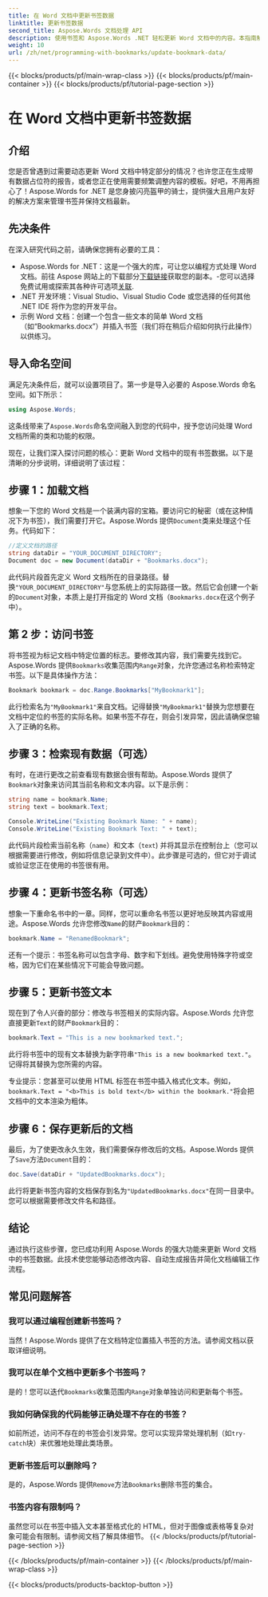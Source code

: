 ```yaml
---
title: 在 Word 文档中更新书签数据
linktitle: 更新书签数据
second_title: Aspose.Words 文档处理 API
description: 使用书签和 Aspose.Words .NET 轻松更新 Word 文档中的内容。本指南解锁了自动化报告、个性化模板等功能。
weight: 10
url: /zh/net/programming-with-bookmarks/update-bookmark-data/
---
```


{{< blocks/products/pf/main-wrap-class >}}
{{< blocks/products/pf/main-container >}}
{{< blocks/products/pf/tutorial-page-section >}}

# 在 Word 文档中更新书签数据

## 介绍

您是否曾遇到过需要动态更新 Word 文档中特定部分的情况？也许您正在生成带有数据占位符的报告，或者您正在使用需要频繁调整内容的模板。好吧，不用再担心了！Aspose.Words for .NET 是您身披闪亮盔甲的骑士，提供强大且用户友好的解决方案来管理书签并保持文档最新。

## 先决条件

在深入研究代码之前，请确保您拥有必要的工具：

-  Aspose.Words for .NET：这是一个强大的库，可让您以编程方式处理 Word 文档。前往 Aspose 网站上的下载部分[下载链接](https://releases.aspose.com/words/net/)获取您的副本。-您可以选择免费试用或探索其各种许可选项[关联](https://purchase.aspose.com/buy).
- .NET 开发环境：Visual Studio、Visual Studio Code 或您选择的任何其他 .NET IDE 将作为您的开发平台。
- 示例 Word 文档：创建一个包含一些文本的简单 Word 文档（如“Bookmarks.docx”）并插入书签（我们将在稍后介绍如何执行此操作）以供练习。

## 导入命名空间

满足先决条件后，就可以设置项目了。第一步是导入必要的 Aspose.Words 命名空间。如下所示：

```csharp
using Aspose.Words;
```

这条线带来了`Aspose.Words`命名空间融入到您的代码中，授予您访问处理 Word 文档所需的类和功能的权限。

现在，让我们深入探讨问题的核心：更新 Word 文档中的现有书签数据。以下是清晰的分步说明，详细说明了该过程：

## 步骤 1：加载文档

想象一下您的 Word 文档是一个装满内容的宝箱。要访问它的秘密（或在这种情况下为书签），我们需要打开它。Aspose.Words 提供`Document`类来处理这个任务。代码如下：

```csharp
//定义文档的路径
string dataDir = "YOUR_DOCUMENT_DIRECTORY";
Document doc = new Document(dataDir + "Bookmarks.docx");
```

此代码片段首先定义 Word 文档所在的目录路径。替换`"YOUR_DOCUMENT_DIRECTORY"`与您系统上的实际路径一致。然后它会创建一个新的`Document`对象，本质上是打开指定的 Word 文档（`Bookmarks.docx`在这个例子中）。

## 第 2 步：访问书签

将书签视为标记文档中特定位置的标志。要修改其内容，我们需要先找到它。Aspose.Words 提供`Bookmarks`收集范围内`Range`对象，允许您通过名称检索特定书签。以下是具体操作方法：

```csharp
Bookmark bookmark = doc.Range.Bookmarks["MyBookmark1"];
```

此行检索名为`"MyBookmark1"`来自文档。记得替换`"MyBookmark1"`替换为您想要在文档中定位的书签的实际名称。如果书签不存在，则会引发异常，因此请确保您输入了正确的名称。

## 步骤 3：检索现有数据（可选）

有时，在进行更改之前查看现有数据会很有帮助。Aspose.Words 提供了`Bookmark`对象来访问其当前名称和文本内容。以下是示例：

```csharp
string name = bookmark.Name;
string text = bookmark.Text;

Console.WriteLine("Existing Bookmark Name: " + name);
Console.WriteLine("Existing Bookmark Text: " + text);
```

此代码片段检索当前名称（`name`）和文本（`text`) 并将其显示在控制台上（您可以根据需要进行修改，例如将信息记录到文件中）。此步骤是可选的，但它对于调试或验证您正在使用的书签很有用。

## 步骤 4：更新书签名称（可选）

想象一下重命名书中的一章。同样，您可以重命名书签以更好地反映其内容或用途。Aspose.Words 允许您修改`Name`的财产`Bookmark`目的：

```csharp
bookmark.Name = "RenamedBookmark";
```

还有一个提示：书签名称可以包含字母、数字和下划线。避免使用特殊字符或空格，因为它们在某些情况下可能会导致问题。

## 步骤 5：更新书签文本

现在到了令人兴奋的部分：修改与书签相关的实际内容。Aspose.Words 允许您直接更新`Text`的财产`Bookmark`目的：

```csharp
bookmark.Text = "This is a new bookmarked text.";
```

此行将书签中的现有文本替换为新字符串`"This is a new bookmarked text."`。记得将其替换为您所需的内容。

专业提示：您甚至可以使用 HTML 标签在书签中插入格式化文本。例如，`bookmark.Text = "<b>This is bold text</b> within the bookmark."`将会把文档中的文本渲染为粗体。

## 步骤 6：保存更新后的文档

最后，为了使更改永久生效，我们需要保存修改后的文档。Aspose.Words 提供了`Save`方法`Document`目的：

```csharp
doc.Save(dataDir + "UpdatedBookmarks.docx");
```

此行将更新书签内容的文档保存到名为`"UpdatedBookmarks.docx"`在同一目录中。您可以根据需要修改文件名和路径。

## 结论

通过执行这些步骤，您已成功利用 Aspose.Words 的强大功能来更新 Word 文档中的书签数据。此技术使您能够动态修改内容、自动生成报告并简化文档编辑工作流程。

## 常见问题解答

### 我可以通过编程创建新书签吗？

当然！Aspose.Words 提供了在文档特定位置插入书签的方法。请参阅文档以获取详细说明。

### 我可以在单个文档中更新多个书签吗？

是的！您可以迭代`Bookmarks`收集范围内`Range`对象单独访问和更新每个书签。

### 我如何确保我的代码能够正确处理不存在的书签？

如前所述，访问不存在的书签会引发异常。您可以实现异常处理机制（如`try-catch`块）来优雅地处理此类场景。

### 更新书签后可以删除吗？

是的，Aspose.Words 提供`Remove`方法`Bookmarks`删除书签的集合。

### 书签内容有限制吗？

虽然您可以在书签中插入文本甚至格式化的 HTML，但对于图像或表格等复杂对象可能会有限制。请参阅文档了解具体细节。
{{< /blocks/products/pf/tutorial-page-section >}}

{{< /blocks/products/pf/main-container >}}
{{< /blocks/products/pf/main-wrap-class >}}

{{< blocks/products/products-backtop-button >}}
